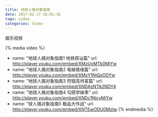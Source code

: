 ```yaml
---
title: 地球人搞对象指南
date: 2017-02-17 16:01:16
tags: video
categories: Video
---
```

娱乐视频

{% media video %}
- name: "地球人搞对象指南1 地铁搭讪篇"
  url: http://player.youku.com/embed/XMzUyMTk0MjYw
- name: "地球人搞对象指南2 电梯情缘篇"
  url: http://player.youku.com/embed/XMzY1NjQxODYw
- name: "地球人搞对象指南3 狩猎高帅富篇"
  url: http://player.youku.com/embed/XNDAzNTA2NDY4
- name: "地球人搞对象指南4 勾搭学妹季"
  url: http://player.youku.com/embed/XNDc1NjcyMjYw
- name: "球人搞对象指南5 极品大作战"
  url: http://player.youku.com/embed/XNTEwODU0MzIw
{% endmedia %}

